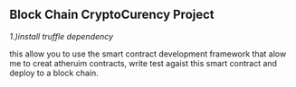 ## Block Chain CryptoCurency Project

*1.)install truffle dependency*

this allow you to use the smart contract development framework that alow me to creat atheruim contracts, write test agaist this smart contract and deploy to a block chain.
